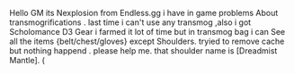 Hello GM its Nexplosion from Endless.gg i have in game problems About transmogrifications . last time i can't use any transmog ,also i got Scholomance D3 Gear i farmed it lot of time but in transmog bag i can See all the items {belt/chest/gloves} except Shoulders. tryied to remove cache but nothing happend . please help me. that shoulder name is  [Dreadmist Mantle]. (
